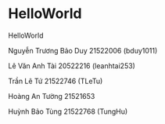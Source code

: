 # HelloWorld
HelloWorld

Nguyễn Trương Bảo Duy 21522006 (bduy1011)

Lê Văn Anh Tài 20522216 (leanhtai253)

Trần Lê Tứ 21522746 (TLeTu)

Hoàng An Tường 21521653

Huỳnh Bảo Tùng 21522768 (TungHu)
